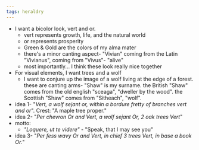 ```yaml
---
tags: heraldry
---
```


- I want a bicolor look, vert and or.
	- vert represents growth, life, and the natural world
	- or represents prosperity
	- Green & Gold are the colors of my alma mater
	- there's a minor canting aspect- "Vivian" coming from the Latin "Vivianus", coming from "Vivus"- "alive"
	- most importantly... I think these look really nice together
- For visual elements, I want trees and a wolf
	- I want to conjure up the image of a wolf living at the edge of a forest. these are canting arms- "Shaw" is my surname. the British "Shaw" comes from the old english "sceaga", "dweller by the wood". the Scottish "Shaw" comes from "Sitheach", "wolf".
- idea 1- "*Vert, a wolf sejant or, within a bordure fretty of branches vert and or*". Crest: "A maple tree proper."
- idea 2- "*Per chevron Or and Vert, a wolf sejant Or, 2 oak trees Vert*"
- motto:
	- *"Loquere, ut te videre"* - "Speak, that I may see you"
- idea 3- "*Per fess wavy Or and Vert, in chief 3 trees Vert, in base a book Or.*"